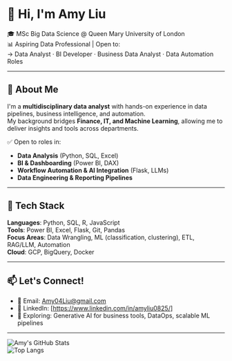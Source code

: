 # 👋 Hi, I'm Amy Liu

🎓 MSc Big Data Science @ Queen Mary University of London  
📊 Aspiring Data Professional | Open to:  
→ Data Analyst · BI Developer · Business Data Analyst · Data Automation Roles  

---

## 🚀 About Me

I'm a **multidisciplinary data analyst** with hands-on experience in data pipelines, business intelligence, and automation.  
My background bridges **Finance, IT, and Machine Learning**, allowing me to deliver insights and tools across departments.

✅ Open to roles in:  
- **Data Analysis** (Python, SQL, Excel)  
- **BI & Dashboarding** (Power BI, DAX)  
- **Workflow Automation & AI Integration** (Flask, LLMs)  
- **Data Engineering & Reporting Pipelines**

---

## 🧰 Tech Stack

**Languages**: Python, SQL, R, JavaScript  
**Tools**: Power BI, Excel, Flask, Git, Pandas  
**Focus Areas**: Data Wrangling, ML (classification, clustering), ETL, RAG/LLM, Automation  
**Cloud**: GCP, BigQuery, Docker

---

## 📫 Let's Connect!

- 📧 Email: [Amy04Liu@gmail.com](mailto:Amy04Liu@gmail.com)  
- 💼 LinkedIn: [https://www.linkedin.com/in/amyliu0825/]
- 🧪 Exploring: Generative AI for business tools, DataOps, scalable ML pipelines

---

![Amy's GitHub Stats](https://github-readme-stats.vercel.app/api?username=your-github-username&show_icons=true&theme=default)  
![Top Langs](https://github-readme-stats.vercel.app/api/top-langs/?username=your-github-username&layout=compact)

